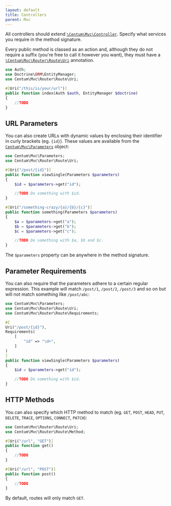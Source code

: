```yaml
---
layout: default
title: Controllers
parent: Mvc
---
```




All controllers should extend [`\Centum\Mvc\Controller`](https://github.com/SidRoberts/centum/blob/development/src/Controller.php).
Specify what services you require in the method signature.

Every public method is classed as an action and, although they do not require a suffix (you're free to call it however you want), they must have a [`\Centum\Mvc\Router\Route\Uri`](https://github.com/SidRoberts/centum/blob/development/src/Router/Route/Uri.php) annotation.

```php
use Auth;
use Doctrine\ORM\EntityManager;
use Centum\Mvc\Router\Route\Uri;

#[Uri("/this/is/your/url")]
public function index(Auth $auth, EntityManager $doctrine)
{
    //TODO
}
```

## URL Parameters

You can also create URLs with dynamic values by enclosing their identifier in curly brackets (eg. `{id}`).
These values are available from the [`Centum\Mvc\Parameters`](https://github.com/SidRoberts/centum/blob/development/src/Parameters.php) object:

```php
use Centum\Mvc\Parameters;
use Centum\Mvc\Router\Route\Uri;

#[Uri("/post/{id}")]
public function viewSingle(Parameters $parameters)
{
    $id = $parameters->get("id");

    //TODO Do something with $id.
}

#[Uri("/something-crazy/{a}/{b}/{c}")]
public function something(Parameters $parameters)
{
    $a = $parameters->get("a");
    $b = $parameters->get("b");
    $c = $parameters->get("c");

    //TODO Do something with $a, $b and $c.
}
```

The `$parameters` property can be anywhere in the method signature.

## Parameter Requirements

You can also require that the parameters adhere to a certain regular expression.
This example will match `/post/1`, `/post/2`, `/post/3` and so on but will not match something like `/post/abc`:

```php
use Centum\Mvc\Parameters;
use Centum\Mvc\Router\Route\Uri;
use Centum\Mvc\Router\Route\Requirements;

#[
Uri("/post/{id}"),
Requirements(
    [
        "id" => "\d+",
    ]
)
]
public function viewSingle(Parameters $parameters)
{
    $id = $parameters->get("id");

    //TODO Do something with $id.
}
```

## HTTP Methods

You can also specify which HTTP method to match (eg. `GET`, `POST`, `HEAD`, `PUT`, `DELETE`, `TRACE`, `OPTIONS`, `CONNECT`, `PATCH`):

```php
use Centum\Mvc\Router\Route\Uri;
use Centum\Mvc\Router\Route\Method;

#[Uri("/url", "GET")]
public function get()
{
    //TODO
}

#[Uri("/url", "POST")]
public function post()
{
    //TODO
}
```

By default, routes will only match `GET`.
